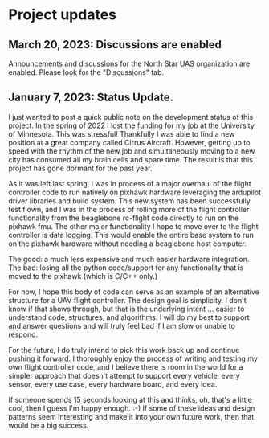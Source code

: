 # Project updates

## March 20, 2023: Discussions are enabled

Announcements and discussions for the North Star UAS organization are enabled.
Please look for the "Discussions" tab.

## January 7, 2023: Status Update.

I just wanted to post a quick public note on the development
status of this project.  In the spring of 2022 I lost the funding for my job at
the University of Minnesota.  This was stressful!  Thankfully I was able to find
a new position at a great company called Cirrus Aircraft.  However, getting up
to speed with the rhythm of the new job and simultaneously moving to a new city
has consumed all my brain cells and spare time.  The result is that this project
has gone dormant for the past year.

As it was left last spring, I was in process of a major overhaul of the flight
controller code to run natively on pixhawk hardware leveraging the ardupilot
driver libraries and build system.  This new system has been successfully test
flown, and I was in the process of rolling more of the flight controller
functionality from the beaglebone rc-flight code directly to run on the pixhawk
fmu. The other major functionality I hope to move over to the flight controller
is data logging.  This would enable the entire base system to run on the pixhawk
hardware without needing a beaglebone host computer.

The good: a much less expensive and much easier hardware integration. The bad:
losing all the python code/support for any functionality that is moved to the
pixhawk (which is C/C++ only.)

For now, I hope this body of code can serve as an example of an alternative
structure for a UAV flight controller. The design goal is simplicity.  I don't
know if that shows through, but that is the underlying intent ... easier to
understand code, structures, and algorithms.  I will do my best to support and
answer questions and will truly feel bad if I am slow or unable to respond.

For the future, I do truly intend to pick this work back up and continue pushing
it forward.  I thoroughly enjoy the process of writing and testing my own flight
controller code, and I believe there is room in the world for a simpler approach
that doesn't attempt to support every vehicle, every sensor, every use case,
every hardware board, and every idea.

If someone spends 15 seconds looking at this and thinks, oh, that's a little
cool, then I guess I'm happy enough. :-)  If some of these ideas and design
patterns seem interesting and make it into your own future work, then that would
be a big success.

